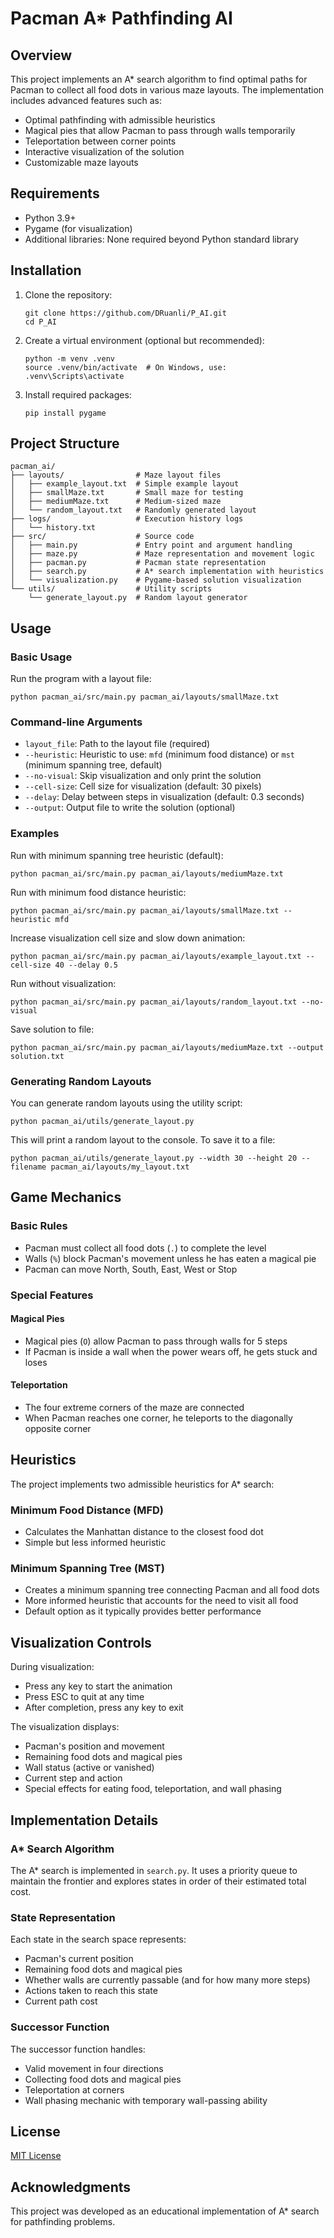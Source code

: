 # Pacman A* Pathfinding AI

## Overview

This project implements an A* search algorithm to find optimal paths for Pacman to collect all food dots in various maze layouts. The implementation includes advanced features such as:

- Optimal pathfinding with admissible heuristics
- Magical pies that allow Pacman to pass through walls temporarily
- Teleportation between corner points
- Interactive visualization of the solution
- Customizable maze layouts

## Requirements

- Python 3.9+
- Pygame (for visualization)
- Additional libraries: None required beyond Python standard library

## Installation

1. Clone the repository:
   ```
   git clone https://github.com/DRuanli/P_AI.git
   cd P_AI
   ```

2. Create a virtual environment (optional but recommended):
   ```
   python -m venv .venv
   source .venv/bin/activate  # On Windows, use: .venv\Scripts\activate
   ```

3. Install required packages:
   ```
   pip install pygame
   ```

## Project Structure

```
pacman_ai/
├── layouts/                # Maze layout files
│   ├── example_layout.txt  # Simple example layout
│   ├── smallMaze.txt       # Small maze for testing
│   ├── mediumMaze.txt      # Medium-sized maze
│   └── random_layout.txt   # Randomly generated layout
├── logs/                   # Execution history logs
│   └── history.txt
├── src/                    # Source code
│   ├── main.py             # Entry point and argument handling
│   ├── maze.py             # Maze representation and movement logic
│   ├── pacman.py           # Pacman state representation
│   ├── search.py           # A* search implementation with heuristics
│   └── visualization.py    # Pygame-based solution visualization
└── utils/                  # Utility scripts
    └── generate_layout.py  # Random layout generator
```

## Usage

### Basic Usage

Run the program with a layout file:

```
python pacman_ai/src/main.py pacman_ai/layouts/smallMaze.txt
```

### Command-line Arguments

- `layout_file`: Path to the layout file (required)
- `--heuristic`: Heuristic to use: `mfd` (minimum food distance) or `mst` (minimum spanning tree, default)
- `--no-visual`: Skip visualization and only print the solution
- `--cell-size`: Cell size for visualization (default: 30 pixels)
- `--delay`: Delay between steps in visualization (default: 0.3 seconds)
- `--output`: Output file to write the solution (optional)

### Examples

Run with minimum spanning tree heuristic (default):
```
python pacman_ai/src/main.py pacman_ai/layouts/mediumMaze.txt
```

Run with minimum food distance heuristic:
```
python pacman_ai/src/main.py pacman_ai/layouts/smallMaze.txt --heuristic mfd
```

Increase visualization cell size and slow down animation:
```
python pacman_ai/src/main.py pacman_ai/layouts/example_layout.txt --cell-size 40 --delay 0.5
```

Run without visualization:
```
python pacman_ai/src/main.py pacman_ai/layouts/random_layout.txt --no-visual
```

Save solution to file:
```
python pacman_ai/src/main.py pacman_ai/layouts/mediumMaze.txt --output solution.txt
```

### Generating Random Layouts

You can generate random layouts using the utility script:

```
python pacman_ai/utils/generate_layout.py
```

This will print a random layout to the console. To save it to a file:

```
python pacman_ai/utils/generate_layout.py --width 30 --height 20 --filename pacman_ai/layouts/my_layout.txt
```

## Game Mechanics

### Basic Rules
- Pacman must collect all food dots (`.`) to complete the level
- Walls (`%`) block Pacman's movement unless he has eaten a magical pie
- Pacman can move North, South, East, West or Stop

### Special Features

#### Magical Pies
- Magical pies (`O`) allow Pacman to pass through walls for 5 steps
- If Pacman is inside a wall when the power wears off, he gets stuck and loses

#### Teleportation
- The four extreme corners of the maze are connected
- When Pacman reaches one corner, he teleports to the diagonally opposite corner

## Heuristics

The project implements two admissible heuristics for A* search:

### Minimum Food Distance (MFD)
- Calculates the Manhattan distance to the closest food dot
- Simple but less informed heuristic

### Minimum Spanning Tree (MST)
- Creates a minimum spanning tree connecting Pacman and all food dots
- More informed heuristic that accounts for the need to visit all food
- Default option as it typically provides better performance

## Visualization Controls

During visualization:
- Press any key to start the animation
- Press ESC to quit at any time
- After completion, press any key to exit

The visualization displays:
- Pacman's position and movement
- Remaining food dots and magical pies
- Wall status (active or vanished)
- Current step and action
- Special effects for eating food, teleportation, and wall phasing

## Implementation Details

### A* Search Algorithm
The A* search is implemented in `search.py`. It uses a priority queue to maintain the frontier and explores states in order of their estimated total cost.

### State Representation
Each state in the search space represents:
- Pacman's current position
- Remaining food dots and magical pies
- Whether walls are currently passable (and for how many more steps)
- Actions taken to reach this state
- Current path cost

### Successor Function
The successor function handles:
- Valid movement in four directions
- Collecting food dots and magical pies
- Teleportation at corners
- Wall phasing mechanic with temporary wall-passing ability

## License

[MIT License](LICENSE)

## Acknowledgments

This project was developed as an educational implementation of A* search for pathfinding problems.